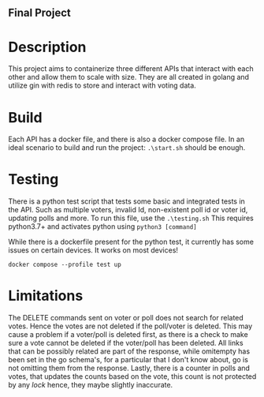## Final Project

# Description
This project aims to containerize three different APIs that interact with each other
and allow them to scale with size. They are all created in golang and utilize gin with
redis to store and interact with voting data.

# Build
Each API has a docker file, and there is also a docker compose file. In an ideal scenario
to build and run the project: ```.\start.sh``` should be enough.

# Testing
There is a python test script that tests some basic and integrated tests in the API. Such
as multiple voters, invalid Id, non-existent poll id or voter id, updating polls and more.
To run this file, use the ```.\testing.sh```
This requires python3.7+ and activates python using ```python3 [command]```

While there is a dockerfile present for the python test, it currently has some issues on certain devices.
It works on most devices!
```
docker compose --profile test up
```

# Limitations
The DELETE commands sent on voter or poll does not search for related votes. Hence the votes
are not deleted if the poll/voter is deleted. This may cause a problem if a voter/poll is 
deleted first, as there is a check to make sure a vote cannot be deleted if the voter/poll has
been deleted. All links that can be possibly related are part of the response, while omitempty has
been set in the go schema's, for a particular that I don't know about, go is not omitting them from
the response. Lastly, there is a counter in polls and votes, that updates the counts based on the
vote, this count is not protected by any *lock* hence, they maybe slightly inaccurate.
